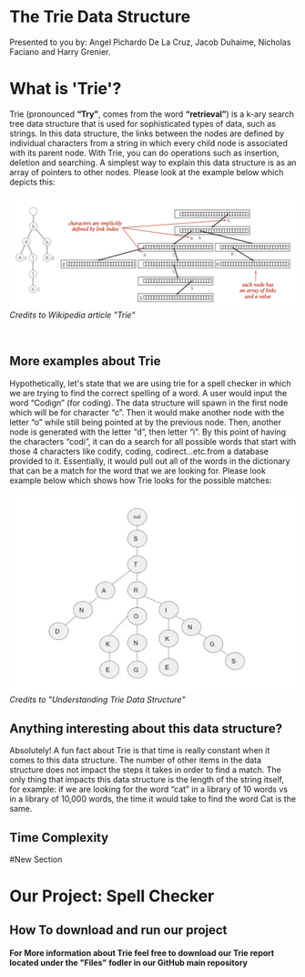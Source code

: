 # The Trie Data Structure
Presented to you by: Angel Pichardo De La Cruz, Jacob Duhaime, Nicholas Faciano and Harry Grenier.
<br>
<h1>What is 'Trie'?</h1>

<p> Trie (pronounced <b>“Try”</b>, comes from the word <b>“retrieval”</b>) is a k-ary search tree data structure that is used for sophisticated types of data, such as strings. In this data structure, the links between the nodes are defined by individual characters from a string in which every child node is associated with its parent node. With Trie, you can do operations such as insertion, deletion and searching. A simplest way to explain this data structure is as an array of pointers to other nodes. Please look at the example below which depicts this: </p>

![](images/Trie_representation.png)
<i>Credits to Wikipedia article "Trie"</i>

<br>

<h2>More examples about Trie</h2>

<p>Hypothetically, let's state that we are using trie for a spell checker in which we are trying to find the correct spelling of a word. A user would input the word “Codign” (for coding). The data structure will spawn in the first node which will be for character “c”. Then it would make another node with the letter “o” while still being pointed at by the previous node. Then, another node is generated with the letter “d”, then letter “i”. By this point of having the characters “codi”, it can do a search for all possible words that start with those 4 characters like codify, coding, codirect…etc.from a database provided to it. Essentially, it would pull out all of the words in the dictionary that can be a match for the word that we are looking for. Please look example below which shows how Trie looks for the possible matches:</p>

![](images/trie_rep2.png)
<i>Credits to "Understanding Trie Data Structure"</i>

<h2>Anything interesting about this data structure?</h2>

<p>Absolutely! A fun fact about Trie is that time is really constant when it comes to this data structure. The number of other items in the data structure does not impact the steps it takes in order to find a match. The only thing that impacts this data structure is the length of the string itself, for example: if we are looking for the word “cat” in a library of 10 words vs in a library of 10,000 words, the time it would take to find the word Cat is the same.</p>

<h2>Time Complexity</h2>


#New Section
<h1>Our Project: Spell Checker</h1>

<h2>How To download and run our project</h2>

<h4>For More information about Trie feel free to download our Trie report located under the "Files" fodler in our GitHub main repository</h4>
